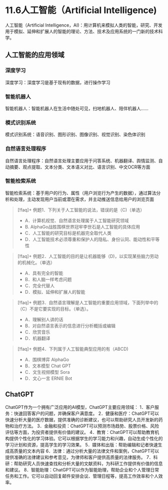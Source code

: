 
# 11.6人工智能（Artificial Intelligence)

人工智能（Artificial Intelligence，AI)：用计算机来模拟人类的智能，研究、开发用于模拟、延伸和扩展人的智能的理论、方法、技术及应用系统的一门新的技术科学。

## 人工智能的应用领域

### 深度学习
深度学习：深度学习是基于现有的数据，进行操作学习

### 智能机器人
智能机器人：智能机器人在生活中随处可见，扫地机器人、陪伴机器人……

### 模式识别系统
模式识别系统：语音识别、图形识别、图像识别、视觉识别、染色体识别

### 自然语言处理程序
自然语言处理程序：自然语言处理主要应用于问答系统、机器翻译、舆情监测、自动摘要、观点提取、文本分类、文本语义对比、语言识别、中文OCR等方面

### 智能检索系统
智能检索系统：基于用户的行为、属性（用户浏览行为产生的数据），通过算法分析和处理，主动发现用户当前或潜在需求，并主动推送信息给用户的浏览页面


>[!faq]+ 例题1．下列关于人工智能的说法，错误的是（C)（单选）
> - A．计算机视觉、自然语言处理属于人工智能研究领域
> - B. AlphaGo战胜围棋世界冠牢李世石是人工智能的具体应用
> - C．人工智能的研究目标是机器完全取代人类
> - D．人工智能技术必须尊重和保护人的隐私、身份认同、能动性和平等性

>[!faq]+ 例题2．人工智能的目的是让机器能够（D)，以实现某些脑力劳动的机械化。（单选）
> - A．具有完全的智能
> - B．和人脑一样考虑问题
> - C．完全代替人
> - D．模拟、延伸和扩展人的智能

>[!faq]+ 例题3．自然语言理解是人工智能的重要应用领域，下面列举中的（C）不是它要实现的目标。（单选）。
> - A．理解别人讲的话
> - B．对自然语言表示的信息进行分析概括或编辑
> - C．欣赏音乐
> - D．机器翻译

>[!faq]+ 例题4．下列属于人工智能典型应用的有（ABCD)
> - A．围棋博弈 AlphaGo
> - B．文本模型 Chat GPT
> - C．文生视频模型 Sora
> - D．文心一言 ERNIE Bot
## ChatGPT

ChatGPT作为一个拥有广泛应用的AI模型，ChatGPT主要应用领域：
1．客户服务：快速回答客户的问题，并确保客户满意度。
2．健康和医疗：ChatGPT可以快速分析大量的医疗数据，提供准确的诊断建议，也可以帮助研究人员开发新的药物和治疗方法。
3．金融和投资：ChatGPT可以预测市场趋势、股票价格、风险评估等方面，为投资者提供有价值的建议。
4．教育：ChatGPT可以帮助教育机构提供个性化的学习体验。它可以根据学生的学习能力和兴趣，自动生成个性化的学习计划和资源，提高学生的学习效果。
5．媒体和出版：帮助编辑和记者快速生成高质量的文本内容
6．法律：通过分析大量的法律文件和案例，ChatGPT可以提供准确的法律建议和参考意见，为律师和客户提供高质量的法律服务。
7．科研：帮助研究人员快速查找和分析大量的文献资料，为科研工作提供有价值的信息和建议。
8．智能助理：ChatGPT可以作为智能助理，帮助企业和个人管理日常任务和工作。它可以自动回复邮件安排会议、管理日程等，提高工作效率和个人效率。
